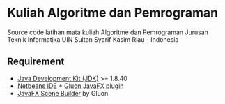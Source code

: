 # Kuliah Algoritme dan Pemrograman

Source code latihan mata kuliah Algoritme dan Pemrograman Jurusan Teknik Informatika UIN Sultan Syarif Kasim Riau - Indonesia

## Requirement
* [Java Development Kit (JDK)](http://https://www.oracle.com/java) >= 1.8.40
* [Netbeans IDE](http://netbeans.org) + [Gluon JavaFX plugin](http://plugins.netbeans.org/plugin/57602/gluon-plugin)
* [JavaFX Scene Builder](http://gluonhq.com/products/scene-builder) by Gluon

